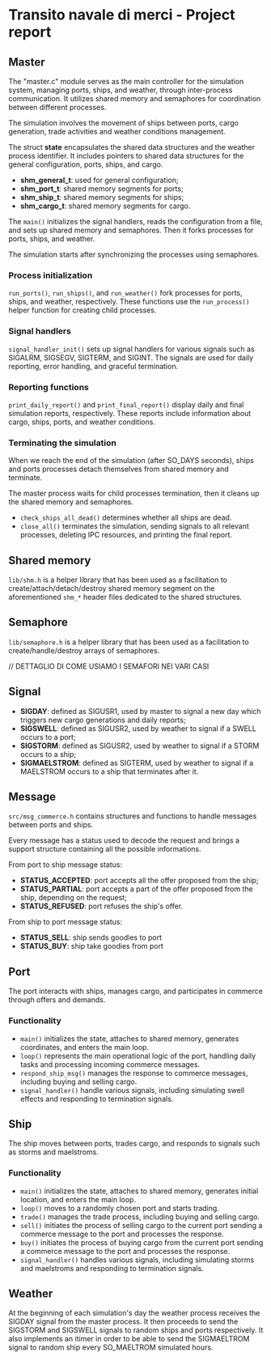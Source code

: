 # Transito navale di merci - Project report
## Master
The "master.c" module serves as the main controller for the simulation system, managing ports, ships, and weather, 
through inter-process communication. 
It utilizes shared memory and semaphores for coordination between different processes. 

The simulation involves the movement of ships between ports, cargo generation, trade activities and weather conditions management.

The struct **state** encapsulates the shared data structures and the weather process identifier. 
It includes pointers to shared data structures for the general configuration, ports, ships, and cargo. 
- **shm_general_t**: used for general configuration;
- **shm_port_t**: shared memory segments for ports;
- **shm_ship_t**: shared memory segments for ships;
- **shm_cargo_t**: shared memory segments for cargo.

The `main()` initializes the signal handlers, reads the configuration from a file, and sets up shared memory and 
semaphores. 
Then it forks processes for ports, ships, and weather. 

The simulation starts after synchronizing the processes using semaphores.

### Process initialization
`run_ports()`, `run_ships()`, and `run_weather()` fork processes for ports, ships, and weather, respectively. 
These functions use the `run_process()` helper function for creating child processes.

### Signal handlers
`signal_handler_init()` sets up signal handlers for various signals such as SIGALRM, SIGSEGV, SIGTERM, 
and SIGINT. 
The signals are used for daily reporting, error handling, and graceful termination.

### Reporting functions
`print_daily_report()` and `print_final_report()` display daily and final simulation reports, respectively. 
These reports include information about cargo, ships, ports, and weather conditions.

### Terminating the simulation
When we reach the end of the simulation (after SO_DAYS seconds), ships and ports processes detach themselves from shared memory and terminate.

The master process waits for child processes termination, then it cleans up the shared memory and semaphores.
- `check_ships_all_dead()` determines whether all ships are dead. 
- `close_all()` terminates the simulation, sending signals to all relevant processes, deleting IPC resources, and printing the final report.

## Shared memory
`lib/shm.h` is a helper library that has been used as a facilitation to create/attach/detach/destroy 
shared memory segment on the aforementioned `shm_*` header files dedicated to the shared structures.

## Semaphore
`lib/semaphore.h` is a helper library that has been used as a facilitation to create/handle/destroy arrays of semaphores.

// DETTAGLIO DI COME USIAMO I SEMAFORI NEI VARI CASI

## Signal
- **SIGDAY**: defined as SIGUSR1, used by master to signal a new day which triggers new cargo generations and daily reports;
- **SIGSWELL**: defined as SIGUSR2, used by weather to signal if a SWELL occurs to a port;
- **SIGSTORM**: defined as SIGUSR2, used by weather to signal if a STORM occurs to a ship;
- **SIGMAELSTROM**: defined as SIGTERM, used by weather to signal if a MAELSTROM occurs to a ship that terminates after it.

## Message
`src/msg_commerce.h` contains structures and functions to handle messages between ports and ships.

Every message has a status used to decode the request and brings a support structure containing all the possible informations.

From port to ship message status: 
- **STATUS_ACCEPTED**: port accepts all the offer proposed from the ship;
- **STATUS_PARTIAL**: port accepts a part of the offer proposed from the ship, depending on the request;
- **STATUS_REFUSED**: port refuses the ship's offer.

From ship to port message status:
- **STATUS_SELL**: ship sends goodies to port
- **STATUS_BUY**: ship take goodies from port

## Port
The port interacts with ships, manages cargo, and participates in commerce through offers and demands.
### Functionality
- `main()` initializes the state, attaches to shared memory, generates coordinates, and enters the main loop.
- `loop()` represents the main operational logic of the port, handling daily tasks and processing incoming commerce messages.
- `respond_ship_msg()` manages the response to commerce messages, including buying and selling cargo.
- `signal_handler()` handle various signals, including simulating swell effects and responding to termination signals.

## Ship
The ship moves between ports, trades cargo, and responds to signals such as storms and maelstroms.
### Functionality
- `main()` initializes the state, attaches to shared memory, generates initial location, and enters the main loop.
- `loop()` moves to a randomly chosen port and starts trading.
- `trade()` manages the trade process, including buying and selling cargo.
- `sell()` initiates the process of selling cargo to the current port sending a commerce message to the port and processes the response.
- `buy()` initiates the process of buying cargo from the current port sending a commerce message to the port and processes the response.
- `signal_handler()` handles various signals, including simulating storms and maelstroms and responding to termination signals.

## Weather
At the beginning of each simulation's day the weather process receives the SIGDAY signal from the master process. 
It then proceeds to send the SIGSTORM and SIGSWELL signals to random ships and ports respectively. 
It also implements an itimer in order to be able to send the SIGMAELTROM signal to random ship every SO_MAELTROM simulated hours.